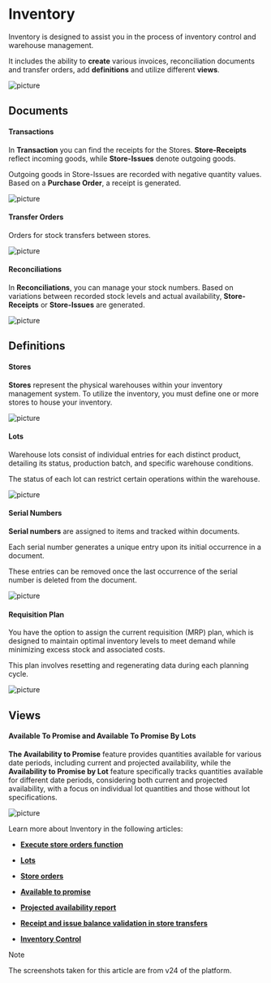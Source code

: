# Inventory 

Inventory is designed to assist you in the process of inventory control and warehouse management.

It includes the ability to **create** various invoices, reconciliation documents and transfer orders, add **definitions** and utilize different **views**.

![picture](pictures/Inventory_view_21_02.png)

## Documents

#### Transactions 

In **Transaction** you can find the receipts for the Stores. **Store-Receipts** reflect incoming goods, while **Store-Issues** denote outgoing goods. 

Outgoing goods in Store-Issues are recorded with negative quantity values. Based on a **Purchase Order**, a receipt is generated. 

![picture](pictures/Inventory_transactions_21_02.png)
 
#### Transfer Orders 

Orders for stock transfers between stores.

![picture](pictures/Inventory_Transfer_Orders_21_02.png)
 
#### Reconciliations

In **Reconciliations**, you can manage your stock numbers. Based on variations between recorded stock levels and actual availability, **Store-Receipts** or **Store-Issues** are generated.

![picture](pictures/Inventory_Reconciliations_21_02.png)
 
## Definitions 

#### Stores 

**Stores** represent the physical warehouses within your inventory management system. To utilize the inventory, you must define one or more stores to house your inventory.

![picture](pictures/Inventory_stores_21_02.png)
 
#### Lots

Warehouse lots consist of individual entries for each distinct product, detailing its status, production batch, and specific warehouse conditions. 

The status of each lot can restrict certain operations within the warehouse.

![picture](pictures/Inventory_lots_21_02.png)
 
#### Serial Numbers 

**Serial numbers** are assigned to items and tracked within documents. 

Each serial number generates a unique entry upon its initial occurrence in a document. 

These entries can be removed once the last occurrence of the serial number is deleted from the document.

![picture](pictures/Inventory_serial_number_21_02.png)
 
#### Requisition Plan

You have the option to assign the current requisition (MRP) plan, which is designed to maintain optimal inventory levels to meet demand while minimizing excess stock and associated costs. 

This plan involves resetting and regenerating data during each planning cycle.

 ![picture](pictures/Inventory_requsition_Plan_21_02.png)

## Views 

#### Available To Promise and Available To Promise By Lots

**The Availability to Promise** feature provides quantities available for various date periods, including current and projected availability, while the **Availability to Promise by Lot** feature specifically tracks 
quantities available for different date periods, considering both current and projected availability, with a focus on individual lot quantities and those without lot specifications.

![picture](pictures/Inventory_views_21_02.png)

Learn more about Inventory in the following articles:
 
- **[Execute store orders function](https://docs.erp.net/tech/modules/logistics/inventory/execute-store-orders-function/index.html?q=Execute%20store%20orders%20function)**

- **[Lots](https://docs.erp.net/tech/modules/logistics/inventory/lots/index.html?q=Lots)**

- **[Store orders](https://docs.erp.net/tech/modules/logistics/inventory/store-orders/index.html?q=Store%20orders)**

- **[Available to promise](https://docs.erp.net/tech/modules/logistics/inventory/available-to-promise/index.html)**

- **[Projected availability report](https://docs.erp.net/tech/modules/logistics/inventory/projected-availability-report.html?q=Projected%20availability%20report)**

- **[Receipt and issue balance validation in store transfers](https://docs.erp.net/tech/modules/logistics/inventory/receipt-and-issue-balance-validation-in-store-transfers.html?q=Receipt%20and%20issue%20balance%20validation%20in%20store%20transfers)**

- **[Inventory Control](inventory-control/index.md)**


> [!NOTE]
> 
> The screenshots taken for this article are from v24 of the platform.
